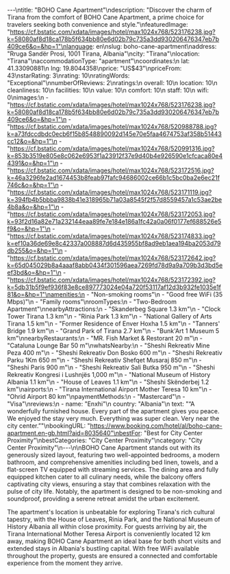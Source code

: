 ---\ntitle: "BOHO Cane Apartment"\ndescription: "Discover the charm of Tirana from the comfort of BOHO Cane Apartment, a prime choice for travelers seeking both convenience and style."\nfeaturedImage: "https://cf.bstatic.com/xdata/images/hotel/max1024x768/523176238.jpg?k=58080af8d18ca178b5f634bb80e6d02b79c735a3dd930206476347eb7b409ce6&o=&hp=1"\nlanguage: en\nslug: boho-cane-apartment\naddress: "Rruga Sandër Prosi, 1001 Tirana, Albania"\ncity: "Tirana"\nlocation: "Tirana"\naccommodationType: "apartment"\ncoordinates:\n  lat: 41.33090881\n  lng: 19.8044358\nprice: "US$43"\npriceFrom: 43\nstarRating: 3\nrating: 10\nratingWords: "Exceptional"\nnumberOfReviews: 2\nratings:\n  overall: 10\n  location: 10\n  cleanliness: 10\n  facilities: 10\n  value: 10\n  comfort: 10\n  staff: 10\n  wifi: 0\nimages:\n  - "https://cf.bstatic.com/xdata/images/hotel/max1024x768/523176238.jpg?k=58080af8d18ca178b5f634bb80e6d02b79c735a3dd930206476347eb7b409ce6&o=&hp=1"\n  - "https://cf.bstatic.com/xdata/images/hotel/max1024x768/520988788.jpg?k=a73fdccdbdc0ecb6f15b8548890092d145e70e5faa4674753af358b51443cc12&o=&hp=1"\n  - "https://cf.bstatic.com/xdata/images/hotel/max1024x768/520991316.jpg?k=853b3519e805e8c062e6953f1a23912f37e9d40b4e926590e1cfcaca80e44391&o=&hp=1"\n  - "https://cf.bstatic.com/xdata/images/hotel/max1024x768/523172516.jpg?k=46a3296fe2ad1674453b8feab97fafc94686002ce66b1c5bc0ba2e6ec21f746c&o=&hp=1"\n  - "https://cf.bstatic.com/xdata/images/hotel/max1024x768/523171119.jpg?k=394fb4b5bbba9838b41e318965b71a03a8545f2f57d8559457a1c53ae2be4b8a&o=&hp=1"\n  - "https://cf.bstatic.com/xdata/images/hotel/max1024x768/523172053.jpg?k=93f2d16a82e71a232144eaa89fe7e184e186a1fc42a0a06f0177ef688526e5f9&o=&hp=1"\n  - "https://cf.bstatic.com/xdata/images/hotel/max1024x768/523174833.jpg?k=ef10a36de69e8c42337a008887d6d435955bf8ad9eb1aea194ba2053d79db255&o=&hp=1"\n  - "https://cf.bstatic.com/xdata/images/hotel/max1024x768/523172642.jpg?k=65d045029b8a4aaaf8abb0434f301596aea7269fd78d9a9a709b3d3bd5eef3bd&o=&hp=1"\n  - "https://cf.bstatic.com/xdata/images/hotel/max1024x768/523172392.jpg?k=5db31b5f9ef936f83e8ce897773024e04a720f53117af12d3b932fe1035e1f81&o=&hp=1"\namenities:\n  - "Non-smoking rooms"\n  - "Good free WiFi (35 Mbps)"\n  - "Family rooms"\nroomTypes:\n  - "Two-Bedroom Apartment"\nnearbyAttractions:\n  - "Skanderbeg Square 1.3 km"\n  - "Clock Tower Tirana 1.3 km"\n  - "Rinia Park 1.3 km"\n  - "National Gallery of Arts Tirana 1.5 km"\n  - "Former Residence of Enver Hoxha 1.5 km"\n  - "Tanners' Bridge 1.9 km"\n  - "Grand Park of Tirana 2.7 km"\n  - "Bunk'Art 1 Museum 5 km"\nnearbyRestaurants:\n  - "MR. Fish Market & Restorant 20 m"\n  - "Cataluna Lounge Bar 50 m"\nwhatsNearby:\n  - "Sheshi Rekreativ Mine Peza 400 m"\n  - "Sheshi Rekreativ Don Bosko 600 m"\n  - "Sheshi Rekreativ Parku 1Km 650 m"\n  - "Sheshi Rekreativ Shefqet Musaraj 850 m"\n  - "Sheshi Paris 900 m"\n  - "Sheshi Rekreativ Sali Butka 950 m"\n  - "Sheshi Rekreativ Kongresi i Lushnjës 1,000 m"\n  - "National Museum of History Albania 1.1 km"\n  - "House of Leaves 1.1 km"\n  - "Sheshi Skënderbej 1.2 km"\nairports:\n  - "Tirana International Airport Mother Teresa 10 km"\n  - "Ohrid Airport 80 km"\npaymentMethods:\n  - "Mastercard"\n  - "Visa"\nreviews:\n  - name: "Enxhi"\n    country: "Albania"\n    text: "“A wonderfully furnished house. Every part of the apartment gives you peace. We enjoyed the stay very much. Everything was super clean. Very near the city center.”"\nbookingURL: "https://www.booking.com/hotel/al/boho-cane-apartment.en-gb.html?aid=8035640"\nbestFor: "Best for City Center Proximity"\nbestCategories: "City Center Proximity"\ncategory: "City Center Proximity"\n---\n\nBOHO Cane Apartment stands out with its generously sized layout, featuring two well-appointed bedrooms, a modern bathroom, and comprehensive amenities including bed linen, towels, and a flat-screen TV equipped with streaming services. The dining area and fully equipped kitchen cater to all culinary needs, while the balcony offers captivating city views, ensuring a stay that combines relaxation with the pulse of city life. Notably, the apartment is designed to be non-smoking and soundproof, providing a serene retreat amidst the urban excitement.

The apartment's location is unbeatable for exploring Tirana's rich cultural tapestry, with the House of Leaves, Rinia Park, and the National Museum of History Albania all within close proximity. For guests arriving by air, the Tirana International Mother Teresa Airport is conveniently located 12 km away, making BOHO Cane Apartment an ideal base for both short visits and extended stays in Albania's bustling capital. With free WiFi available throughout the property, guests are ensured a connected and comfortable experience from the moment they arrive.